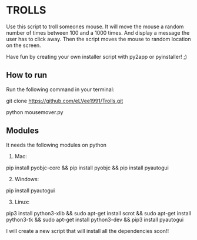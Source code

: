 # TROLLS
Use this script to troll someones mouse. It will move the mouse a random number of times between 100 and a 1000 times. And display a message the user has to click away. Then the script moves the mouse to random location on the screen.

Have fun by creating your own installer script with py2app or pyinstaller! ;)

## How to run
Run the following command in your terminal:

git clone https://github.com/eLVee1991/Trolls.git

python mousemover.py

## Modules
It needs the following modules on python
1. Mac:

pip install pyobjc-core && pip install pyobjc && pip install pyautogui

2. Windows:

pip install pyautogui

3. Linux:

pip3 install python3-xlib && sudo apt-get install scrot && sudo apt-get install python3-tk && sudo apt-get install python3-dev && pip3 install pyautogui


I will create a new script that will install all the dependencies soon!!
